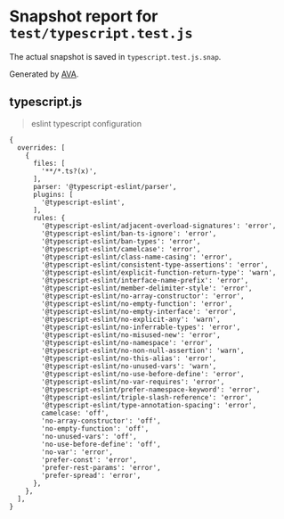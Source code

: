 # Snapshot report for `test/typescript.test.js`

The actual snapshot is saved in `typescript.test.js.snap`.

Generated by [AVA](https://avajs.dev).

## typescript.js

> eslint typescript configuration

    {
      overrides: [
        {
          files: [
            '**/*.ts?(x)',
          ],
          parser: '@typescript-eslint/parser',
          plugins: [
            '@typescript-eslint',
          ],
          rules: {
            '@typescript-eslint/adjacent-overload-signatures': 'error',
            '@typescript-eslint/ban-ts-ignore': 'error',
            '@typescript-eslint/ban-types': 'error',
            '@typescript-eslint/camelcase': 'error',
            '@typescript-eslint/class-name-casing': 'error',
            '@typescript-eslint/consistent-type-assertions': 'error',
            '@typescript-eslint/explicit-function-return-type': 'warn',
            '@typescript-eslint/interface-name-prefix': 'error',
            '@typescript-eslint/member-delimiter-style': 'error',
            '@typescript-eslint/no-array-constructor': 'error',
            '@typescript-eslint/no-empty-function': 'error',
            '@typescript-eslint/no-empty-interface': 'error',
            '@typescript-eslint/no-explicit-any': 'warn',
            '@typescript-eslint/no-inferrable-types': 'error',
            '@typescript-eslint/no-misused-new': 'error',
            '@typescript-eslint/no-namespace': 'error',
            '@typescript-eslint/no-non-null-assertion': 'warn',
            '@typescript-eslint/no-this-alias': 'error',
            '@typescript-eslint/no-unused-vars': 'warn',
            '@typescript-eslint/no-use-before-define': 'error',
            '@typescript-eslint/no-var-requires': 'error',
            '@typescript-eslint/prefer-namespace-keyword': 'error',
            '@typescript-eslint/triple-slash-reference': 'error',
            '@typescript-eslint/type-annotation-spacing': 'error',
            camelcase: 'off',
            'no-array-constructor': 'off',
            'no-empty-function': 'off',
            'no-unused-vars': 'off',
            'no-use-before-define': 'off',
            'no-var': 'error',
            'prefer-const': 'error',
            'prefer-rest-params': 'error',
            'prefer-spread': 'error',
          },
        },
      ],
    }
